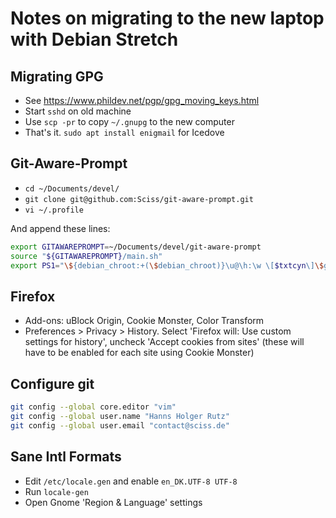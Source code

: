 # Notes on migrating to the new laptop with Debian Stretch

## Migrating GPG

- See https://www.phildev.net/pgp/gpg_moving_keys.html
- Start `sshd` on old machine
- Use `scp -pr` to copy `~/.gnupg` to the new computer
- That's it. `sudo apt install enigmail` for Icedove

## Git-Aware-Prompt

- `cd ~/Documents/devel/`
- `git clone git@github.com:Sciss/git-aware-prompt.git`
- `vi ~/.profile`

And append these lines:

```bash
export GITAWAREPROMPT=~/Documents/devel/git-aware-prompt
source "${GITAWAREPROMPT}/main.sh"
export PS1="\${debian_chroot:+(\$debian_chroot)}\u@\h:\w \[$txtcyn\]\$git_branch\[$txtred\]\$git_dirty\[$txtrst\]\$ "
```

## Firefox

- Add-ons: uBlock Origin, Cookie Monster, Color Transform
- Preferences > Privacy > History. Select 'Firefox will: Use custom settings for history', uncheck 'Accept cookies from sites'
  (these will have to be enabled for each site using Cookie Monster)

## Configure git

```bash
git config --global core.editor "vim"
git config --global user.name "Hanns Holger Rutz"
git config --global user.email "contact@sciss.de"
```

## Sane Intl Formats

- Edit `/etc/locale.gen` and enable `en_DK.UTF-8 UTF-8`
- Run `locale-gen`
- Open Gnome 'Region & Language' settings

